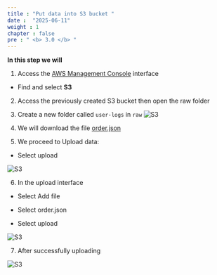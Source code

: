 ```yaml
---
title : "Put data into S3 bucket "
date :  "2025-06-11"
weight : 1
chapter : false
pre : " <b> 3.0 </b> "
---
```


**In this step we will**

1. Access the [AWS Management Console](https://console.aws.amazon.com) interface

- Find and select **S3**
2. Access the previously created S3 bucket then open the raw folder
3. Create a new folder called ``user-logs`` in ``raw``
![S3](/Data-Lake-Workshop/images/4.s3/0012-s3.png)
4. We will download the file [order.json](https://raw.githubusercontent.com/QuanNguyenD/FcjWS/refs/heads/main/orders.json)

5. We proceed to Upload data:

- Select upload

![S3](/Data-Lake-Workshop/images/4.s3/0013-s3.png)

6. In the upload interface

- Select Add file

- Select order.json
- Select upload

![S3](/Data-Lake-Workshop/images/4.s3/0015-s3.png)

7. After successfully uploading

![S3](/Data-Lake-Workshop/images/4.s3/0014-s3.png)